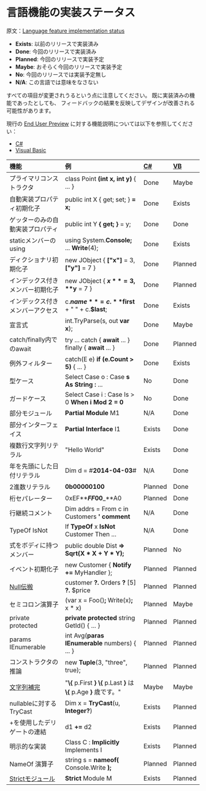 # 言語機能の実装ステータス

原文：[Language feature implementation status](http://roslyn.codeplex.com/wikipage?title=Language%20Feature%20Status)

* **Exists**: 以前のリリースで実装済み
* **Done**: 今回のリリースで実装済み
* **Planned**: 今回のリリースで実装予定
* **Maybe**: おそらく今回のリリースで実装予定
* **No**: 今回のリリースでは実装予定無し
* **N/A**: この言語では意味をなさない

すべての項目が変更されうるという点に注意してください。
既に実装済みの機能であったとしても、
フィードバックの結果を反映してデザインが改善される可能性があります。

現行の [End User Preview](http://go.microsoft.com/fwlink/?LinkId=394641)
に対する機能説明については以下を参照してください：

* [C#](http://www.codeplex.com/Download?ProjectName=roslyn&DownloadId=824694)
* [Visual Basic](http://www.codeplex.com/Download?ProjectName=roslyn&DownloadId=826498)

| 機能                             | 例                                                              | [C#][link01] | [VB][link02] |
|:---------------------------------|:----------------------------------------------------------------|:-------------|:-------------|
| プライマリコンストラクタ         | class Point **(int x, int y)** { ... }                           | Done         | Maybe        |
| 自動実装プロパティ初期化子       | public int X { get; set; } **= x;**                             | Done         | Exists       |
| ゲッターのみの自動実装プロパティ | public int Y **{ get; }** = y;                                  | Done         | Done         |
| staticメンバーのusing            | using System.**Console;** ... **Write**(4);                     | Done         | Exists       |
| ディクショナリ初期化子           | new JObject { **["x"]** = 3, **["y"]** = 7 }                    | Done         | Planned      |
| インデックス付きメンバー初期化子 | new JObject { **$x** = 3, **$y** = 7 }                          | Done         | Planned      |
| インデックス付きメンバーアクセス | c.**$name** = c.**$first** + " " + c.**$last**;                 | Done         | Exists       |
| 宣言式                           | int.TryParse(s, out **var x**);                                 | Done         | Maybe        |
| catch/finally内でのawait         | try ... catch { **await** ... } finally { **await** ... }       | Done         | Planned      |
| 例外フィルター                   | catch(E e) **if (e.Count > 5)** { ... }                         | Done         | Exists       |
| 型ケース                         | Select Case o : Case **s As String :** ...                      | No           | Done         |
| ガードケース                     | Select Case i : Case Is > 0 **When i Mod 2 = 0**                | No           | Done         |
| 部分モジュール                   | **Partial Module** M1                                           | N/A          | Done         |
| 部分インターフェイス             | **Partial Interface** I1                                        | Exists       | Done         |
| 複数行文字列リテラル             | "Hello **<newline>** World"                                     | Exists       | Done         |
| 年を先頭にした日付リテラル       | Dim d = #**2014-04-03**#                                        | N/A          | Done         |
| 2進数リテラル                    | **0b00000100**                                                  | Planned      | Done         |
| 桁セパレーター                   | 0xEF**_**FF**_**00**_**A0                                       | Planned      | Done         |
| 行継続コメント                   | Dim addrs = From c in Customers **' comment**                   | N/A          | Done         |
| TypeOf IsNot                     | If **TypeOf** x **IsNot** Customer Then ...                     | N/A          | Done         |
| 式をボディに持つメンバー         | public double Dist **=> Sqrt(X * X + Y * Y);**                  | Planned      | No           |
| イベント初期化子                 | new Customer { **Notify +=** MyHandler };                       | Planned      | Planned      |
| [Null伝搬](link03)               | customer **?.** Orders **?** \[5\] **?.** $price                | Planned      | Planned      |
| セミコロン演算子                 | (var x = Foo()**;** Write(x)**;** x * x)                        | Planned      | Maybe        |
| private protected                | **private protected** string GetId() { ... }                    | Planned      | Planned      |
| params IEnumerable               | int Avg(**paras IEnumerable<int>** numbers) { ... }             | Planned      | Planned      |
| コンストラクタの推論             | new **Tuple**(3, "three", true);                                | Planned      | Planned      |
| [文字列補完][link04]             | "**\\{** p.First **} \\{** p.Last **}** は **\\{** p.Age **}** 歳です。" | Maybe | Maybe      |
| nullableに対するTryCast          | Dim x = **TryCast**(u, **Integer?**)                            | Exists       | Planned      |
| +を使用したデリゲートの連結      | d1 **+=** d2                                                    | Exists       | Planned      |
| 明示的な実装                     | Class C : **Implicitly** Implements I                           | Exists       | Planned      |
| NameOf 演算子                    | string s = **nameof(** Console.Write **);**                     | Planned      | Planned      |
| [Strictモジュール][link05]       | **Strict** Module M                                             | Exists       | Planned      |

[link01]: csharp_languagedesign.md
[link02]: vb_languagedesign.md
[link03]: http://roslyn.codeplex.com/discussions/540883
[link04]: http://roslyn.codeplex.com/discussions/540869
[link05]: http://roslyn.codeplex.com/discussions/540507


